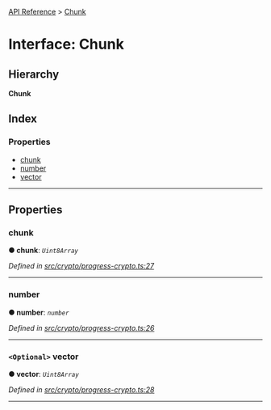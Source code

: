 [API Reference](../README.md) > [Chunk](../interfaces/chunk.md)

# Interface: Chunk

## Hierarchy

**Chunk**

## Index

### Properties

* [chunk](chunk.md#chunk-1)
* [number](chunk.md#number)
* [vector](chunk.md#vector)

---

## Properties

<a id="chunk-1"></a>

###  chunk

**● chunk**: *`Uint8Array`*

*Defined in [src/crypto/progress-crypto.ts:27](https://github.com/repux/repux-lib/blob/7768859/src/crypto/progress-crypto.ts#L27)*

___
<a id="number"></a>

###  number

**● number**: *`number`*

*Defined in [src/crypto/progress-crypto.ts:26](https://github.com/repux/repux-lib/blob/7768859/src/crypto/progress-crypto.ts#L26)*

___
<a id="vector"></a>

### `<Optional>` vector

**● vector**: *`Uint8Array`*

*Defined in [src/crypto/progress-crypto.ts:28](https://github.com/repux/repux-lib/blob/7768859/src/crypto/progress-crypto.ts#L28)*

___

